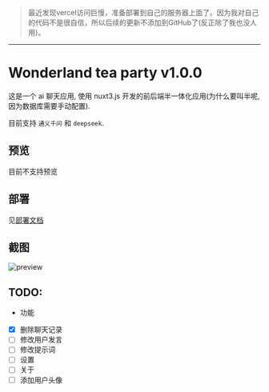 > 最近发现vercel访问巨慢，准备部署到自己的服务器上面了。因为我对自己的代码不是很自信，所以后续的更新不添加到GitHub了(反正除了我也没人用)。

---

# Wonderland tea party v1.0.0

这是一个 ai 聊天应用, 使用 nuxt3.js 开发的前后端半一体化应用(为什么要叫半呢, 因为数据库需要手动配置).

目前支持 `通义千问` 和 `deepseek`.

## 预览

目前不支持预览

## 部署

见[部署文档](https://github.com/sooooooooooooooooootheby/Wonderland-tea-party/blob/main/docs/deploy_zh.md)

## 截图

![preview](/docs/image/image1.png)

## TODO:

-   功能

-   [x] 删除聊天记录
-   [ ] 修改用户发言
-   [ ] 修改提示词
-   [ ] 设置
-   [ ] 关于
-   [ ] 添加用户头像
